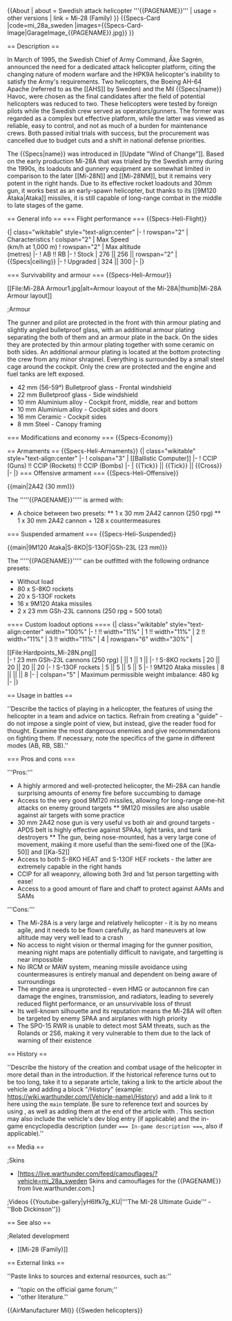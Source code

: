 {{About
| about = Swedish attack helicopter '''{{PAGENAME}}'''
| usage = other versions
| link = Mi-28 (Family)
}}
{{Specs-Card
|code=mi_28a_sweden
|images={{Specs-Card-Image|GarageImage_{{PAGENAME}}.jpg}}
}}

== Description ==
<!-- ''In the description, the first part should be about the history of and the creation and combat usage of the helicopter, as well as its key features. In the second part, tell the reader about the helicopter in the game. Insert a screenshot of the vehicle, so that if the novice player does not remember the vehicle by name, he will immediately understand what kind of vehicle the article is talking about.'' -->
In March of 1995, the Swedish Chief of Army Command, Åke Sagrén, announced the need for a dedicated attack helicopter platform, citing the changing nature of modern warfare and the HPK9A helicopter's inability to satisfy the Army's requirements. Two helicopters, the Boeing AH-64 Apache (referred to as the [[AHS]] by Sweden) and the Mil {{Specs|name}} Havoc, were chosen as the final candidates after the field of potential helicopters was reduced to two. These helicopters were tested by foreign pilots while the Swedish crew served as operators/gunners. The former was regarded as a complex but effective platform, while the latter was viewed as reliable, easy to control, and not as much of a burden for maintenance crews. Both passed initial trials with success, but the procurement was cancelled due to budget cuts and a shift in national defense priorities.

The {{Specs|name}} was introduced in [[Update "Wind of Change"]]. Based on the early production Mi-28A that was trialed by the Swedish army during the 1990s, its loadouts and gunnery equipment are somewhat limited in comparison to the later [[Mi-28N]] and [[Mi-28NM]], but it remains very potent in the right hands. Due to its effective rocket loadouts and 30mm gun, it works best as an early-spawn helicopter, but thanks to its [[9M120 Ataka|Ataka]] missiles, it is still capable of long-range combat in the middle to late stages of the game.

== General info ==
=== Flight performance ===
{{Specs-Heli-Flight}}
<!-- ''Describe how the helicopter behaves in the air. Speed, manoeuvrability, acceleration and allowable loads - these are the most important characteristics of the vehicle.'' -->

{| class="wikitable" style="text-align:center"
|-
! rowspan="2" | Characteristics
! colspan="2" | Max Speed<br>(km/h at 1,000 m)
! rowspan="2" | Max altitude<br>(metres)
|-
! AB !! RB
|-
! Stock
| 276 || 256 || rowspan="2" | {{Specs|ceiling}}
|-
! Upgraded
| 324 || 300
|-
|}

=== Survivability and armour ===
{{Specs-Heli-Armour}}
<!-- ''Examine the survivability of the helicopter. Note how vulnerable the structure is and how secure the pilot is, whether the fuel tanks are armoured, etc. Describe the armour, if there is any, and also mention the vulnerability of other critical systems.'' -->
[[File:Mi-28A Armour1.jpg|alt=Armour loayout of the Mi-28A|thumb|Mi-28A  Armour layout]]

;Armour

The gunner and pilot are protected in the front with thin armour plating and slightly angled bulletproof glass, with an additional armour plating separating the both of them and an armour plate in the back. On the sides they are protected by thin armour plating together with some ceramic on both sides. An additional armour plating is located at the bottom protecting the crew from any minor shrapnel. Everything is surrounded by a small steel cage around the cockpit. Only the crew are protected and the engine and fuel tanks are left exposed. 

* 42 mm (56-59°) Bulletproof glass - Frontal windshield
* 22 mm Bulletproof glass - Side windshield
* 10 mm Aluminium alloy - Cockpit front, middle, rear and bottom
* 10 mm Aluminium alloy - Cockpit sides and doors
* 16 mm Ceramic - Cockpit sides
* 8 mm Steel - Canopy framing

=== Modifications and economy ===
{{Specs-Economy}}

== Armaments ==
{{Specs-Heli-Armaments}}
{| class="wikitable" style="text-align:center"
|-
! colspan="3" | [[Ballistic Computer]]
|-
! CCIP (Guns) !! CCIP (Rockets) !! CCIP (Bombs)
|-
| {{Tick}} || {{Tick}} || {{Cross}}
|-
|}
=== Offensive armament ===
{{Specs-Heli-Offensive}}
<!-- ''Describe the offensive armament of the helicopter, if any. Describe how effective the cannons and machine guns are in battle, also what ammunition belts or drums are better to use. If there is no offensive weaponry, delete this subsection.'' -->
{{main|2A42 (30 mm)}}

The '''''{{PAGENAME}}''''' is armed with:

* A choice between two presets:
** 1 x 30 mm 2A42 cannon (250 rpg)
** 1 x 30 mm 2A42 cannon + 128 x countermeasures

=== Suspended armament ===
{{Specs-Heli-Suspended}}
<!-- ''Describe the helicopter's suspended armament: additional cannons under the winglets, any bombs, and rockets. Since any helicopter is essentially only a platform for suspended weaponry, this section is significant and deserves your special attention. If there is no suspended weaponry remove this subsection.'' -->
{{main|9M120 Ataka|S-8KO|S-13OF|GSh-23L (23 mm)}}

The '''''{{PAGENAME}}''''' can be outfitted with the following ordnance presets:

* Without load
* 80 x S-8KO rockets
* 20 x S-13OF rockets
* 16 x 9M120 Ataka missiles
* 2 x 23 mm GSh-23L cannons (250 rpg = 500 total)

==== Custom loadout options ====
{| class="wikitable" style="text-align:center" width="100%"
|-
! !! width="11%" | 1 !! width="11%" | 2 !! width="11%" | 3 !! width="11%" | 4
| rowspan="6" width="30%" | <div class="ttx-image">[[File:Hardpoints_Mi-28N.png]]</div>
|-
! 23 mm GSh-23L cannons (250 rpg)
| || 1 || 1 ||
|-
! S-8KO rockets
| 20 || 20 || 20 || 20
|-
! S-13OF rockets
| 5 || 5 || 5 || 5
|-
! 9M120 Ataka missiles
| 8 || || || 8
|-
| colspan="5" | Maximum permissible weight imbalance: 480 kg
|-
|}

== Usage in battles ==
<!-- ''Describe the tactics of playing in a helicopter, the features of using the helicopter in a team and advice on tactics. Refrain from creating a "guide" - do not impose a single point of view, but instead, give the reader food for thought. Examine the most dangerous enemies and give recommendations on fighting them. If necessary, note the specifics of the game in different modes (AB, RB, SB).'' -->
''Describe the tactics of playing in a helicopter, the features of using the helicopter in a team and advice on tactics. Refrain from creating a "guide" - do not impose a single point of view, but instead, give the reader food for thought. Examine the most dangerous enemies and give recommendations on fighting them. If necessary, note the specifics of the game in different modes (AB, RB, SB).''

=== Pros and cons ===
<!-- ''Summarise and briefly evaluate the vehicle in terms of its characteristics and combat effectiveness. Mark its pros and cons in the bulleted list. Try not to use more than 6 points for each of the characteristics. Avoid using categorical definitions such as "bad", "good" and the like - use substitutions with softer forms such as "inadequate" and "effective".'' -->

'''Pros:'''

* A highly armored and well-protected helicopter, the Mi-28A can handle surprising amounts of enemy fire before succumbing to damage
* Access to the very good 9M120 missiles, allowing for long-range one-hit attacks on enemy ground targets
** 9M120 missiles are also usable against air targets with some practice
* 30 mm 2A42 nose gun is very useful vs both air and ground targets - APDS belt is highly effective against SPAAs, light tanks, and tank destroyers
** The gun, being nose-mounted, has a very large cone of movement, making it more useful than the semi-fixed one of the [[Ka-50]] and [[Ka-52]]
* Access to both S-8KO HEAT and S-13OF HEF rockets - the latter are extremely capable in the right hands
* CCIP for all weaponry, allowing both 3rd and 1st person targetting with ease!
* Access to a good amount of flare and chaff to protect against AAMs and SAMs

'''Cons:'''

* The Mi-28A is a very large and relatively helicopter - it is by no means agile, and it needs to be flown carefully, as hard maneuvers at low altitude may very well lead to a crash
* No access to night vision or thermal imaging for the gunner position, meaning night maps are potentially difficult to navigate, and targetting is near impossible
* No IRCM or MAW system, meaning missile avoidance using countermeasures is entirely manual and dependent on being aware of surroundings
* The engine area is unprotected - even HMG or autocannon fire can damage the engines, transmission, and radiators, leading to severely reduced flight performance, or an unsurvivable loss of thrust
* Its well-known silhouette and its reputation means the Mi-28A will often be targeted by enemy SPAA and airplanes with high priority 
* The SPO-15 RWR is unable to detect most SAM threats, such as the Rolands or 2S6, making it very vulnerable to them due to the lack of warning of their existence

== History ==
<!-- ''Describe the history of the creation and combat usage of the helicopter in more detail than in the introduction. If the historical reference turns out to be too long, take it to a separate article, taking a link to the article about the vehicle and adding a block "/History" (example: <nowiki>https://wiki.warthunder.com/(Vehicle-name)/History</nowiki>) and add a link to it here using the <code>main</code> template. Be sure to reference text and sources by using <code><nowiki><ref></ref></nowiki></code>, as well as adding them at the end of the article with <code><nowiki><references /></nowiki></code>. This section may also include the vehicle's dev blog entry (if applicable) and the in-game encyclopedia description (under <code><nowiki>=== In-game description ===</nowiki></code>, also if applicable).'' -->
''Describe the history of the creation and combat usage of the helicopter in more detail than in the introduction. If the historical reference turns out to be too long, take it to a separate article, taking a link to the article about the vehicle and adding a block "/History" (example: <nowiki>https://wiki.warthunder.com/(Vehicle-name)/History</nowiki>) and add a link to it here using the <code>main</code> template. Be sure to reference text and sources by using <code><nowiki><ref></ref></nowiki></code>, as well as adding them at the end of the article with <code><nowiki><references /></nowiki></code>. This section may also include the vehicle's dev blog entry (if applicable) and the in-game encyclopedia description (under <code><nowiki>=== In-game description ===</nowiki></code>, also if applicable).''

== Media ==
<!-- ''Excellent additions to the article would be video guides, screenshots from the game, and photos.'' -->

;Skins
* [https://live.warthunder.com/feed/camouflages/?vehicle=mi_28a_sweden Skins and camouflages for the {{PAGENAME}} from live.warthunder.com.]


;Videos
{{Youtube-gallery|yH6Ifk7g_KU|'''The MI-28 Ultimate Guide''' - ''Bob Dickinson''}}

== See also ==
<!-- ''Links to the articles on the War Thunder Wiki that you think will be useful for the reader, for example:''
* ''reference to the series of the helicopter;''
* ''links to approximate analogues of other nations and research trees.'' -->

;Related development

* [[Mi-28 (Family)]]

== External links ==
<!-- ''Paste links to sources and external resources, such as:''
* ''topic on the official game forum;''
* ''other literature.'' -->
''Paste links to sources and external resources, such as:''

* ''topic on the official game forum;''
* ''other literature.''

{{AirManufacturer Mil}}
{{Sweden helicopters}}